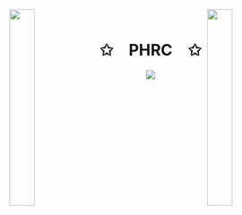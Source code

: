<img align="left" src="https://user-images.githubusercontent.com/65187002/144930161-2f783401-8d27-4fdf-a2f7-cc0ba32f1f1f.gif" width="30%" style="display:inline;">
<img align="right" src="https://user-images.githubusercontent.com/65187002/144930161-2f783401-8d27-4fdf-a2f7-cc0ba32f1f1f.gif" width="30%" style="display:inline;">
<br>
<p align="center">
    <h1 align="center">✩&emsp;PHRC&emsp;✩</h1>
</p>
<p align="center">
    <img src="https://readme-typing-svg.herokuapp.com/?lines=Olá;-Bem-vindo+ao+meu+perfil!;XD+Chaves!&font=Fira%20Code&color=%ffffff&center=true&width=280&height=50">
</p>
<br>
